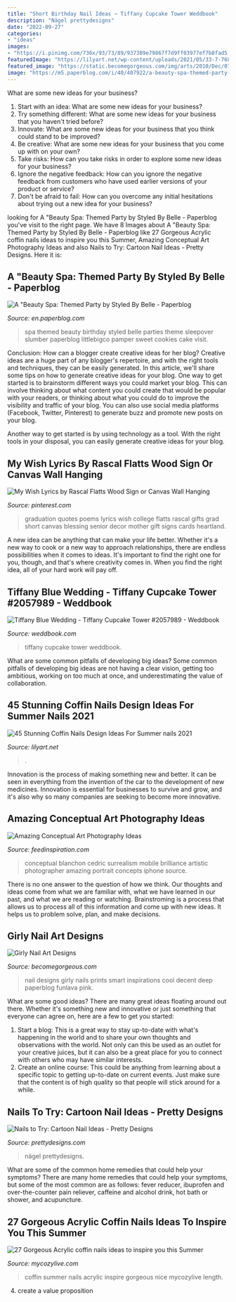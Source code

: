 ```yaml
---
title: "Short Birthday Nail Ideas ~ Tiffany Cupcake Tower Weddbook"
description: "Nägel prettydesigns"
date: "2022-09-27"
categories:
- "ideas"
images:
- "https://i.pinimg.com/736x/93/73/89/937389e79867f7d9ff03977ef7b8fad5.jpg"
featuredImage: "https://lilyart.net/wp-content/uploads/2021/05/33-7-768x1152.jpg"
featured_image: "https://static.becomegorgeous.com/img/arts/2010/Dec/07/3355/flinstone_nail_art_thumb.jpg"
image: "https://m5.paperblog.com/i/40/407922/a-beauty-spa-themed-party-by-styled-by-belle-L-KQndSG.jpeg"
---
```



What are some new ideas for your business?
1. Start with an idea: What are some new ideas for your business? 
2. Try something different: What are some new ideas for your business that you haven't tried before? 
3. Innovate: What are some new ideas for your business that you think could stand to be improved? 
4. Be creative: What are some new ideas for your business that you come up with on your own? 
5. Take risks: How can you take risks in order to explore some new ideas for your business? 
6. Ignore the negative feedback: How can you ignore the negative feedback from customers who have used earlier versions of your product or service? 
7. Don't be afraid to fail: How can you overcome any initial hesitations about trying out a new idea for your business?

	

		
looking for A &quot;Beauty Spa: Themed Party by Styled By Belle - Paperblog you've visit to the right page. We have 8 Images about A &quot;Beauty Spa: Themed Party by Styled By Belle - Paperblog like 27 Gorgeous Acrylic coffin nails ideas to inspire you this Summer, Amazing Conceptual Art Photography Ideas and also Nails to Try: Cartoon Nail Ideas - Pretty Designs. Here it is:
		
    
## A &quot;Beauty Spa: Themed Party By Styled By Belle - Paperblog

<img loading=lazy src="https://m5.paperblog.com/i/40/407922/a-beauty-spa-themed-party-by-styled-by-belle-L-KQndSG.jpeg" onerror="this.onerror=null;this.src='https://tse2.mm.bing.net/th?id=OIP.kfvJkUAPCwUWRSPrP0ffuwHaLI&amp;pid=15.1';" alt="A &quot;Beauty Spa: Themed Party by Styled By Belle - Paperblog">

_Source: en.paperblog.com_

>spa themed beauty birthday styled belle parties theme sleepover slumber paperblog littlebigco pamper sweet cookies cake visit. 

	

Conclusion: How can a blogger create creative ideas for her blog?
Creative ideas are a huge part of any blogger's repertoire, and with the right tools and techniques, they can be easily generated. In this article, we'll share some tips on how to generate creative ideas for your blog.
One way to get started is to brainstorm different ways you could market your blog. This can involve thinking about what content you could create that would be popular with your readers, or thinking about what you could do to improve the visibility and traffic of your blog. You can also use social media platforms (Facebook, Twitter, Pinterest) to generate buzz and promote new posts on your blog.

Another way to get started is by using technology as a tool. With the right tools in your disposal, you can easily generate creative ideas for your blog.

    
## My Wish Lyrics By Rascal Flatts Wood Sign Or Canvas Wall Hanging

<img loading=lazy src="https://i.pinimg.com/736x/93/73/89/937389e79867f7d9ff03977ef7b8fad5.jpg" onerror="this.onerror=null;this.src='https://tse1.mm.bing.net/th?id=OIP.MuBgZsTnYQs7HBC31dJH9QHaLc&amp;pid=15.1';" alt="My Wish Lyrics by Rascal Flatts Wood Sign or Canvas Wall Hanging">

_Source: pinterest.com_

>graduation quotes poems lyrics wish college flatts rascal gifts grad short canvas blessing senior decor mother gift signs cards heartland. 

	

A new idea can be anything that can make your life better. Whether it's a new way to cook or a new way to approach relationships, there are endless possibilities when it comes to ideas. It's important to find the right one for you, though, and that's where creativity comes in. When you find the right idea, all of your hard work will pay off.

    
## Tiffany Blue Wedding - Tiffany Cupcake Tower #2057989 - Weddbook

<img loading=lazy src="http://s3.weddbook.me/t1/2/0/5/2057989/tiffany-cupcake-tower-tiffany-blue-pinterest.jpg" onerror="this.onerror=null;this.src='https://tse2.mm.bing.net/th?id=OIP.dBFk3wOwR32ljReCFTdCGwHaJ3&amp;pid=15.1';" alt="Tiffany Blue Wedding - Tiffany Cupcake Tower #2057989 - Weddbook">

_Source: weddbook.com_

>tiffany cupcake tower weddbook. 

	

What are some common pitfalls of developing big ideas?
Some common pitfalls of developing big ideas are not having a clear vision, getting too ambitious, working on too much at once, and underestimating the value of collaboration.

    
## 45 Stunning Coffin Nails Design Ideas For Summer Nails 2021

<img loading=lazy src="https://lilyart.net/wp-content/uploads/2021/05/33-7-768x1152.jpg" onerror="this.onerror=null;this.src='https://tse2.mm.bing.net/th?id=OIP.XLkV1QAAlGnn2SwwAmzUygHaLH&amp;pid=15.1';" alt="45 Stunning Coffin Nails Design Ideas For Summer nails 2021">

_Source: lilyart.net_

>. 

	

Innovation is the process of making something new and better. It can be seen in everything from the invention of the car to the development of new medicines. Innovation is essential for businesses to survive and grow, and it's also why so many companies are seeking to become more innovative.

    
## Amazing Conceptual Art Photography Ideas

<img loading=lazy src="http://feedinspiration.com/wp-content/uploads/2015/05/The-Conceptual-Brilliance-of-Photography-768x1024.jpg" onerror="this.onerror=null;this.src='https://tse1.mm.bing.net/th?id=OIP._25zBKLDgGsmo3V93-O8gwHaJ4&amp;pid=15.1';" alt="Amazing Conceptual Art Photography Ideas">

_Source: feedinspiration.com_

>conceptual blanchon cedric surrealism mobile brilliance artistic photographer amazing portrait concepts iphone source. 

	

There is no one answer to the question of how we think. Our thoughts and ideas come from what we are familiar with, what we have learned in our past, and what we are reading or watching. Brainstroming is a process that allows us to process all of this information and come up with new ideas. It helps us to problem solve, plan, and make decisions.

    
## Girly Nail Art Designs

<img loading=lazy src="https://static.becomegorgeous.com/img/arts/2010/Dec/07/3355/flinstone_nail_art_thumb.jpg" onerror="this.onerror=null;this.src='https://tse2.mm.bing.net/th?id=OIP.3Z2MHydssDhEa1HRB6SzdQAAAA&amp;pid=15.1';" alt="Girly Nail Art Designs">

_Source: becomegorgeous.com_

>nail designs girly nails prints smart inspirations cool decent deep paperblog funlava pink. 

	

What are some good ideas?
There are many great ideas floating around out there. Whether it's something new and innovative or just something that everyone can agree on, here are a few to get you started: 
1. Start a blog: This is a great way to stay up-to-date with what's happening in the world and to share your own thoughts and observations with the world. Not only can this be used as an outlet for your creative juices, but it can also be a great place for you to connect with others who may have similar interests. 
2. Create an online course: This could be anything from learning about a specific topic to getting up-to-date on current events. Just make sure that the content is of high quality so that people will stick around for a while. 

    
## Nails To Try: Cartoon Nail Ideas - Pretty Designs

<img loading=lazy src="http://www.prettydesigns.com/wp-content/uploads/2014/05/Cartoon-Nails.jpg" onerror="this.onerror=null;this.src='https://tse1.mm.bing.net/th?id=OIP.OffzUgzyuRjDXz-5msundgHaJ4&amp;pid=15.1';" alt="Nails to Try: Cartoon Nail Ideas - Pretty Designs">

_Source: prettydesigns.com_

>nägel prettydesigns. 

	

What are some of the common home remedies that could help your symptoms?
There are many home remedies that could help your symptoms, but some of the most common are as follows: fever reducer, ibuprofen and over-the-counter pain reliever, caffeine and alcohol drink, hot bath or shower, and acupuncture.

    
## 27 Gorgeous Acrylic Coffin Nails Ideas To Inspire You This Summer

<img loading=lazy src="https://mycozylive.com/wp-content/uploads/2020/06/11-5.jpg" onerror="this.onerror=null;this.src='https://tse4.mm.bing.net/th?id=OIP.fGk4AjtcJYe8QuuH2uUEsgHaLH&amp;pid=15.1';" alt="27 Gorgeous Acrylic coffin nails ideas to inspire you this Summer">

_Source: mycozylive.com_

>coffin summer nails acrylic inspire gorgeous nice mycozylive length. 

	

4. create a value proposition 

